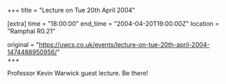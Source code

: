 +++
title = "Lecture on Tue 20th April 2004"

[extra]
time = "18:00:00"
end_time = "2004-04-20T19:00:00Z"
location = "Ramphal R0.21"

original = "https://uwcs.co.uk/events/lecture-on-tue-20th-april-2004-1474488950956/"    
+++

Professor Kevin Warwick guest lecture. Be there\!

